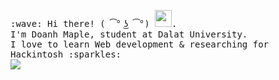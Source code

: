 <p>
  <samp>
    :wave: Hi there! ( ͡° ͜ʖ ͡°) <img src="https://user-images.githubusercontent.com/5679180/79618120-0daffb80-80be-11ea-819e-d2b0fa904d07.gif" width="27px">.
    <br> I'm Doanh Maple, student at Dalat University.
    <br>I love to learn Web development & researching for Hackintosh :sparkles:<br>
  </samp>
  
  <img src="https://github-readme-stats.vercel.app/api?username=doanhmaple&show_icons=true">
</p>
